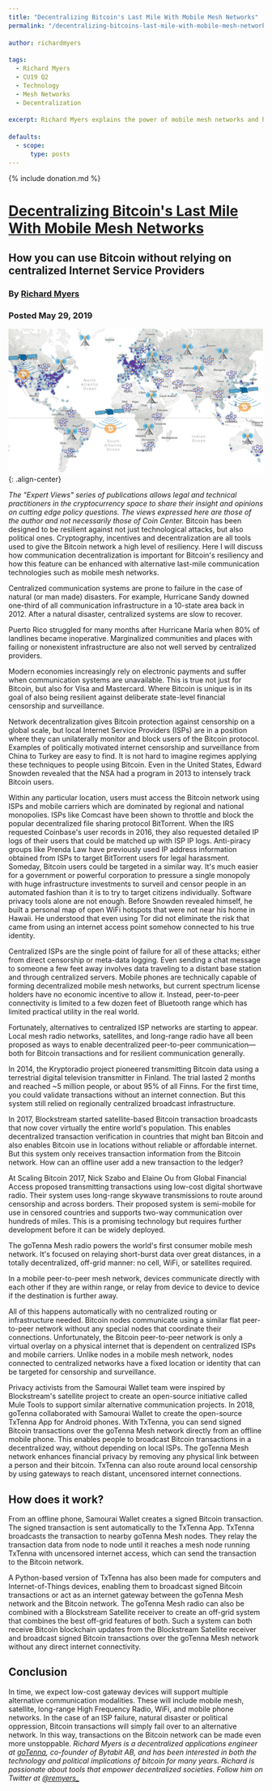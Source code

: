 ```yaml
---
title: "Decentralizing Bitcoin's Last Mile With Mobile Mesh Networks"
permalink: "/decentralizing-bitcoins-last-mile-with-mobile-mesh-networks" 

author: richardmyers

tags:
  - Richard Myers
  - CU19 Q2
  - Technology
  - Mesh Networks
  - Decentralization

excerpt: Richard Myers explains the power of mobile mesh networks and how to further decentralize the Bitcoin network. Posted May 29, 2019.

defaults:
  - scope:
      type: posts
---
```


{% include donation.md %}

# [Decentralizing Bitcoin's Last Mile With Mobile Mesh Networks](https://coincenter.org/entry/decentralizing-bitcoin-s-last-mile-with-mobile-mesh-networks)
## How you can use Bitcoin without relying on centralized Internet Service Providers
### By [Richard Myers](https://twitter.com/remyers_)
### Posted May 29, 2019

![](/assets/images/cy19/cy19q2m5/rm-1.png){: .align-center}

_The "Expert Views" series of publications allows legal and technical practitioners in the cryptocurrency space to share their insight and opinions on cutting edge policy questions. The views expressed here are those of the author and not necessarily those of Coin Center._ Bitcoin has been designed to be resilient against not just technological attacks, but also political ones. Cryptography, incentives and decentralization are all tools used to give the Bitcoin network a high level of resiliency. Here I will discuss how communication decentralization is important for Bitcoin's resiliency and how this feature can be enhanced with alternative last-mile communication technologies such as mobile mesh networks.

Centralized communication systems are prone to failure in the case of natural (or man made) disasters. For example, Hurricane Sandy downed one-third of all communication infrastructure in a 10-state area back in 2012. After a natural disaster, centralized systems are slow to recover.

Puerto Rico struggled for many months after Hurricane María when 80% of landlines became inoperative. Marginalized communities and places with failing or nonexistent infrastructure are also not well served by centralized providers.

Modern economies increasingly rely on electronic payments and suffer when communication systems are unavailable. This is true not just for Bitcoin, but also for Visa and Mastercard. Where Bitcoin is unique is in its goal of also being resilient against deliberate state-level financial censorship and surveillance.

Network decentralization gives Bitcoin protection against censorship on a global scale, but local Internet Service Providers (ISPs) are in a position where they can unilaterally monitor and block users of the Bitcoin protocol. Examples of politically motivated internet censorship and surveillance from China to Turkey are easy to find. It is not hard to imagine regimes applying these techniques to people using Bitcoin. Even in the United States, Edward Snowden revealed that the NSA had a program in 2013 to intensely track Bitcoin users.

Within any particular location, users must access the Bitcoin network using ISPs and mobile carriers which are dominated by regional and national monopolies. ISPs like Comcast have been shown to throttle and block the popular decentralized file sharing protocol BitTorrent. When the IRS requested Coinbase's user records in 2016, they also requested detailed IP logs of their users that could be matched up with ISP IP logs. Anti-piracy groups like Prenda Law have previously used IP address information obtained from ISPs to target BitTorrent users for legal harassment. Someday, Bitcoin users could be targeted in a similar way. It's much easier for a government or powerful corporation to pressure a single monopoly with huge infrastructure investments to surveil and censor people in an automated fashion than it is to try to target citizens individually. Software privacy tools alone are not enough. Before Snowden revealed himself, he built a personal map of open WiFi hotspots that were not near his home in Hawaii. He understood that even using Tor did not eliminate the risk that came from using an internet access point somehow connected to his true identity.

Centralized ISPs are the single point of failure for all of these attacks; either from direct censorship or meta-data logging. Even sending a chat message to someone a few feet away involves data traveling to a distant base station and through centralized servers. Mobile phones are technically capable of forming decentralized mobile mesh networks, but current spectrum license holders have no economic incentive to allow it. Instead, peer-to-peer connectivity is limited to a few dozen feet of Bluetooth range which has limited practical utility in the real world.

Fortunately, alternatives to centralized ISP networks are starting to appear. Local mesh radio networks, satellites, and long-range radio have all been proposed as ways to enable decentralized peer-to-peer communication—both for Bitcoin transactions and for resilient communication generally.

In 2014, the Kryptoradio project pioneered transmitting Bitcoin data using a terrestrial digital television transmitter in Finland. The trial lasted 2 months and reached ~5 million people, or about 95% of all Finns. For the first time, you could validate transactions without an internet connection. But this system still relied on regionally centralized broadcast infrastructure.

In 2017, Blockstream started satellite-based Bitcoin transaction broadcasts that now cover virtually the entire world's population. This enables decentralized transaction verification in countries that might ban Bitcoin and also enables Bitcoin use in locations without reliable or affordable internet. But this system only receives transaction information from the Bitcoin network. How can an offline user add a new transaction to the ledger?

At Scaling Bitcoin 2017, Nick Szabo and Elaine Ou from Global Financial Access proposed transmitting transactions using low-cost digital shortwave radio. Their system uses long-range skywave transmissions to route around censorship and across borders. Their proposed system is semi-mobile for use in censored countries and supports two-way communication over hundreds of miles. This is a promising technology but requires further development before it can be widely deployed.

The goTenna Mesh radio powers the world's first consumer mobile mesh network. It's focused on relaying short-burst data over great distances, in a totally decentralized, off-grid manner: no cell, WiFi, or satellites required.

In a mobile peer-to-peer mesh network, devices communicate directly with each other if they are within range, or relay from device to device to device if the destination is further away.

All of this happens automatically with no centralized routing or infrastructure needed. Bitcoin nodes communicate using a similar flat peer-to-peer network without any special nodes that coordinate their connections. Unfortunately, the Bitcoin peer-to-peer network is only a virtual overlay on a physical internet that is dependent on centralized ISPs and mobile carriers. Unlike nodes in a mobile mesh network, nodes connected to centralized networks have a fixed location or identity that can be targeted for censorship and surveillance.

Privacy activists from the Samourai Wallet team were inspired by Blockstream's satellite project to create an open-source initiative called Mule Tools to support similar alternative communication projects. In 2018, goTenna collaborated with Samourai Wallet to create the open-source TxTenna App for Android phones. With TxTenna, you can send signed Bitcoin transactions over the goTenna Mesh network directly from an offline mobile phone. This enables people to broadcast Bitcoin transactions in a decentralized way, without depending on local ISPs. The goTenna Mesh network enhances financial privacy by removing any physical link between a person and their bitcoin. TxTenna can also route around local censorship by using gateways to reach distant, uncensored internet connections.

## How does it work?

From an offline phone, Samourai Wallet creates a signed Bitcoin transaction. The signed transaction is sent automatically to the TxTenna App. TxTenna broadcasts the transaction to nearby goTenna Mesh nodes. They relay the transaction data from node to node until it reaches a mesh node running TxTenna with uncensored internet access, which can send the transaction to the Bitcoin network.

A Python-based version of TxTenna has also been made for computers and Internet-of-Things devices, enabling them to broadcast signed Bitcoin transactions or act as an internet gateway between the goTenna Mesh network and the Bitcoin network. The goTenna Mesh radio can also be combined with a Blockstream Satellite receiver to create an off-grid system that combines the best off-grid features of both. Such a system can both receive Bitcoin blockchain updates from the Blockstream Satellite receiver and broadcast signed Bitcoin transactions over the goTenna Mesh network without any direct internet connectivity.

## Conclusion

In time, we expect low-cost gateway devices will support multiple alternative communication modalities. These will include mobile mesh, satellite, long-range High Frequency Radio, WiFi, and mobile phone networks. In the case of an ISP failure, natural disaster or political oppression, Bitcoin transactions will simply fail over to an alternative network. In this way, transactions on the Bitcoin network can be made even more unstoppable.
_Richard Myers is a decentralized applications engineer at [goTenna](https://gotenna.com/), co-founder of Bytabit AB, and has been interested in both the technology and political implications of bitcoin for many years. Richard is passionate about tools that empower decentralized societies. Follow him on Twitter at [@remyers_](https://twitter.com/remyers_)_
